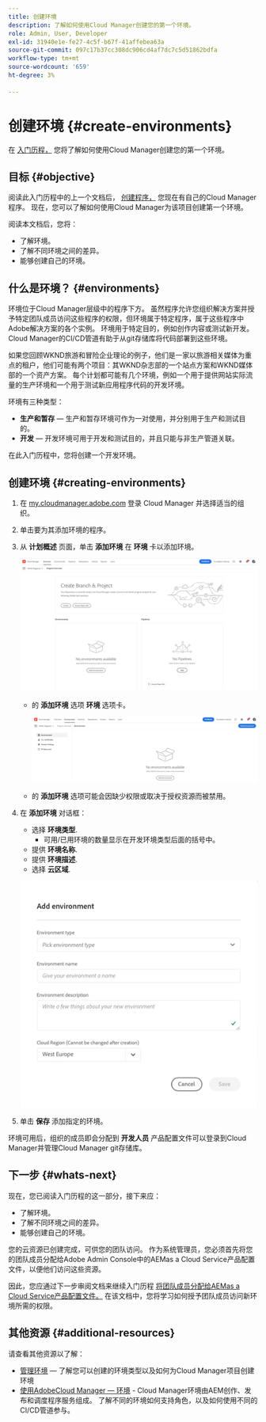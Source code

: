 ```yaml
---
title: 创建环境
description: 了解如何使用Cloud Manager创建您的第一个环境。
role: Admin, User, Developer
exl-id: 31940e1e-fe27-4c5f-b67f-41affebea63a
source-git-commit: 097c17b37cc308dc906cd4af7dc7c5d51862bdfa
workflow-type: tm+mt
source-wordcount: '659'
ht-degree: 3%

---
```


# 创建环境 {#create-environments}

在 [入门历程，](overview.md) 您将了解如何使用Cloud Manager创建您的第一个环境。

## 目标 {#objective}

阅读此入门历程中的上一个文档后， [创建程序，](create-program.md) 您现在有自己的Cloud Manager程序。 现在，您可以了解如何使用Cloud Manager为该项目创建第一个环境。

阅读本文档后，您将：

* 了解环境。
* 了解不同环境之间的差异。
* 能够创建自己的环境。

## 什么是环境？ {#environments}

环境位于Cloud Manager层级中的程序下方。 虽然程序允许您组织解决方案并授予特定团队成员访问这些程序的权限，但环境属于特定程序，属于这些程序中Adobe解决方案的各个实例。 环境用于特定目的，例如创作内容或测试新开发。 Cloud Manager的CI/CD管道有助于从git存储库将代码部署到这些环境。

如果您回顾WKND旅游和冒险企业理论的例子，他们是一家以旅游相关媒体为重点的租户，他们可能有两个项目：其WKND杂志部的一个站点方案和WKND媒体部的一个资产方案。 每个计划都可能有几个环境，例如一个用于提供网站实际流量的生产环境和一个用于测试新应用程序代码的开发环境。

环境有三种类型：

* **生产和暂存**  — 生产和暂存环境可作为一对使用，并分别用于生产和测试目的。
* **开发**  — 开发环境可用于开发和测试目的，并且只能与非生产管道关联。

在此入门历程中，您将创建一个开发环境。

## 创建环境 {#creating-environments}

1. 在 [my.cloudmanager.adobe.com](https://my.cloudmanager.adobe.com/) 登录 Cloud Manager 并选择适当的组织。

1. 单击要为其添加环境的程序。

1. 从 **计划概述** 页面，单击 **添加环境** 在 **环境** 卡以添加环境。

   ![环境卡](/help/implementing/cloud-manager/assets/no-environments.png)

   * 的 **添加环境** 选项 **环境** 选项卡。

      ![“环境”选项卡](/help/implementing/cloud-manager/assets/environments-tab.png)

   * 的 **添加环境** 选项可能会因缺少权限或取决于授权资源而被禁用。

1. 在 **添加环境** 对话框：

   * 选择 **环境类型**.
      * 可用/已用环境的数量显示在开发环境类型后面的括号中。
   * 提供 **环境名称**.
   * 提供 **环境描述**.
   * 选择 **云区域**.

   ![“添加环境”对话框](/help/implementing/cloud-manager/assets/add-environment2.png)

1. 单击 **保存** 添加指定的环境。

环境可用后，组织的成员即会分配到 **开发人员** 产品配置文件可以登录到Cloud Manager并管理Cloud Manager git存储库。

## 下一步 {#whats-next}

现在，您已阅读入门历程的这一部分，接下来应：

* 了解环境。
* 了解不同环境之间的差异。
* 能够创建自己的环境。

您的云资源已创建完成，可供您的团队访问。 作为系统管理员，您必须首先将您的团队成员分配给Adobe Admin Console中的AEMas a Cloud Service产品配置文件，以便他们访问这些资源。

因此，您应通过下一步审阅文档来继续入门历程 [将团队成员分配给AEMas a Cloud Service产品配置文件。](assign-profiles-aem.md)  在该文档中，您将学习如何授予团队成员访问新环境所需的权限。

## 其他资源 {#additional-resources}

请查看其他资源以了解：

* [管理环境](/help/implementing/cloud-manager/manage-environments.md)  — 了解您可以创建的环境类型以及如何为Cloud Manager项目创建环境
* [使用AdobeCloud Manager — 环境](https://experienceleague.adobe.com/docs/experience-manager-learn/cloud-service/cloud-manager/environments.html) - Cloud Manager环境由AEM创作、发布和调度程序服务组成。 了解不同的环境如何支持角色，以及如何使用不同的CI/CD管道参与。

